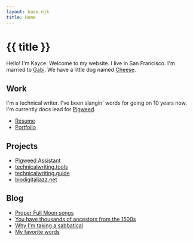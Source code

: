 ```yaml
---
layout: base.njk
title: Home
---
```


# {{ title }}

Hello! I'm Kayce. Welcome to my website. I live in San Francisco. I'm married
to [Gabi](https://instagram.com/gabjoart). We have a little dog named
[Cheese](/img/cheebo.jpg).

## Work

I'm a technical writer. I've been slangin' words for going on 10 years now.
I'm currently docs lead for [Pigweed](https://pigweed.dev).

* [Resume](/resume.pdf)
* [Portfolio](/portfolio/)

## Projects

* [Pigweed Assistant](/pigweed-assistant/)
* [technicalwriting.tools](https://technicalwriting.tools)
* [technicalwriting.guide](https://technicalwriting.guide)
* [biodigitaljazz.net](https://biodigitaljazz.net)

## Blog

* [Proper Full Moon songs](/blog/moon/)
* [You have thousands of ancestors from the 1500s](/blog/ancestors/)
* [Why I'm taking a sabbatical](/blog/sabbatical/)
* [My favorite words](/blog/words/)
